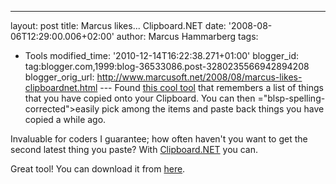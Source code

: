 ---
layout: post
title: Marcus likes... Clipboard.NET
date: '2008-08-06T12:29:00.006+02:00'
author: Marcus Hammarberg
tags:
   - Tools
modified_time: '2010-12-14T16:22:38.271+01:00'
blogger_id: tag:blogger.com,1999:blog-36533086.post-3280235566942894208
blogger_orig_url: http://www.marcusoft.net/2008/08/marcus-likes-clipboardnet.html ---
Found [this cool tool](https://clipmon32.bountysource.com/) that <span
id="SPELLING_ERROR_0" class="blsp-spelling-corrected">remembers</span> a
list of things that you have copied onto your Clipboard. You can then
<span>="blsp-spelling-corrected">easily</span> pick among the items and
paste back things you have copied a while ago.

Invaluable for coders I guarantee; how often haven't you want to get the
second latest thing you paste? With
[Clipboard.NET](https://clipmon32.bountysource.com/) you can.

Great tool! You can download it from
[here](https://clipmon32.bountysource.com/downloads).
